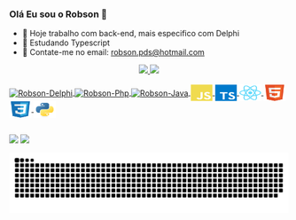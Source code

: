 ### Olá Eu sou o Robson 👋

- 🔭 Hoje trabalho com back-end, mais especifico com Delphi
- 🌱 Estudando Typescript
- 💬 Contate-me no email: robson.pds@hotmail.com

<div align="center">
  <a href="https://github.com/robson-pds">
  <img height="130em" src="https://github-readme-stats.vercel.app/api?username=robson-pds&show_icons=true&theme=dracula&include_all_commits=true"/>
  <img height="130em" src="https://github-readme-stats.vercel.app/api/top-langs/?username=robson-pds&layout=compact&theme=dracula"/>
</div>
  
<div style="display: inline_block"><br>
  
  <img align="center" alt="Robson-Delphi" height="30" width="40" src="https://user-images.githubusercontent.com/3423282/123477765-e4013700-d5d4-11eb-876c-de9aab52153b.png">
  <img align="center" alt="Robson-Php" height="30" width="40" src="https://cdn.jsdelivr.net/gh/devicons/devicon/icons/php/php-original.svg">
  <img align="center" alt="Robson-Java" height="30" width="40" src="https://cdn.jsdelivr.net/gh/devicons/devicon/icons/java/java-original.svg">          
  <img align="center" alt="Robson-Js" height="30" width="40" src="https://raw.githubusercontent.com/devicons/devicon/master/icons/javascript/javascript-plain.svg">
  <img align="center" alt="Robson-Ts" height="30" width="40" src="https://raw.githubusercontent.com/devicons/devicon/master/icons/typescript/typescript-plain.svg">
  <img align="center" alt="Robson-React" height="30" width="40" src="https://raw.githubusercontent.com/devicons/devicon/master/icons/react/react-original.svg">
  <img align="center" alt="Robson-HTML" height="30" width="40" src="https://raw.githubusercontent.com/devicons/devicon/master/icons/html5/html5-original.svg">
  <img align="center" alt="Robson-CSS" height="30" width="40" src="https://raw.githubusercontent.com/devicons/devicon/master/icons/css3/css3-original.svg">
  <img align="center" alt="Robson-Python" height="30" width="40" src="https://raw.githubusercontent.com/devicons/devicon/master/icons/python/python-original.svg">
</div>
  
  ##
 
<div> 
  <a href="https://www.instagram.com/robson_p.d.s/" target="_blank"><img src="https://img.shields.io/badge/-Instagram-%23E4405F?style=for-the-badge&logo=instagram&logoColor=white" target="_blank"></a>
 <a href="https://www.linkedin.com/in/robson-pereira-da-silva-8b8b39b6/" target="_blank"><img src="https://img.shields.io/badge/-LinkedIn-%230077B5?style=for-the-badge&logo=linkedin&logoColor=white" target="_blank"></a> 

  ![Snake animation](https://github.com/robson-pds/robson-pds/blob/output/github-contribution-grid-snake.svg)
